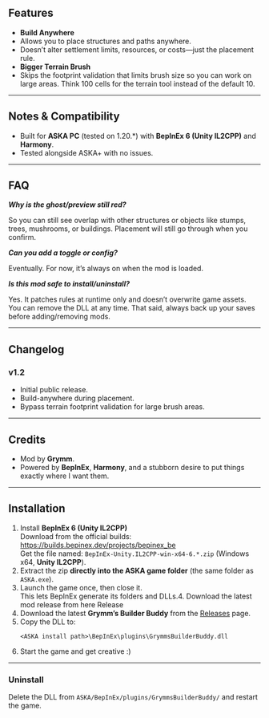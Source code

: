 ## Features

- **Build Anywhere**
- Allows you to place structures and paths anywhere.
- Doesn’t alter settlement limits, resources, or costs—just the placement rule.
- **Bigger Terrain Brush**
- Skips the footprint validation that limits brush size so you can work on large areas. Think 100 cells for the terrain tool instead of the default 10.

---

## Notes & Compatibility

- Built for **ASKA PC** (tested on 1.20.\*) with **BepInEx 6 (Unity IL2CPP)** and **Harmony**.
- Tested alongside ASKA+ with no issues.

---

## FAQ

***Why is the ghost/preview still red?***  

So you can still see overlap with other structures or objects like stumps, trees, mushrooms, or buildings. Placement will still go through when you confirm.


***Can you add a toggle or config?***  

Eventually. For now, it’s always on when the mod is loaded.

***Is this mod safe to install/uninstall?***  

Yes. It patches rules at runtime only and doesn’t overwrite game assets. You can remove the DLL at any time. That said, always back up your saves before adding/removing mods.


---

## Changelog

### v1.2
- Initial public release.
- Build-anywhere during placement.
- Bypass terrain footprint validation for large brush areas.

---

## Credits

- Mod by **Grymm**.  
- Powered by **BepInEx**, **Harmony**, and a stubborn desire to put things exactly where I want them.

---

## Installation

1. Install **BepInEx 6 (Unity IL2CPP)**  
   Download from the official builds: https://builds.bepinex.dev/projects/bepinex_be  
   Get the file named: `BepInEx-Unity.IL2CPP-win-x64-6.*.zip` (Windows x64, **Unity IL2CPP**).
2. Extract the zip **directly into the ASKA game folder** (the same folder as `ASKA.exe`).
3. Launch the game once, then close it.  
   This lets BepInEx generate its folders and DLLs.4. Download the latest mod release from here Release
4. Download the latest **Grymm’s Builder Buddy** from the [Releases](../../releases) page.
5. Copy the DLL to:
   ```text
   <ASKA install path>\BepInEx\plugins\GrymmsBuilderBuddy.dll
6. Start the game and get creative :) 

---

### Uninstall
Delete the DLL from `ASKA/BepInEx/plugins/GrymmsBuilderBuddy/` and restart the game.  
